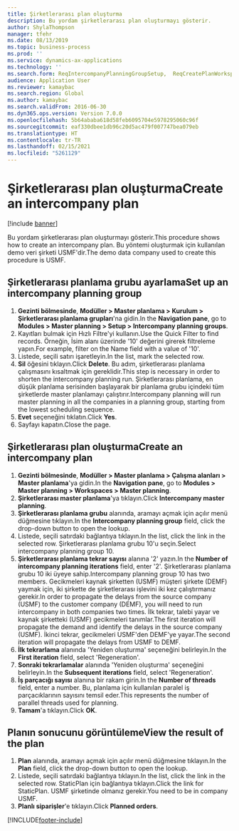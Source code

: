 ```yaml
---
title: Şirketlerarası plan oluşturma
description: Bu yordam şirketlerarası plan oluşturmayı gösterir.
author: ShylaThompson
manager: tfehr
ms.date: 08/13/2019
ms.topic: business-process
ms.prod: ''
ms.service: dynamics-ax-applications
ms.technology: ''
ms.search.form: ReqIntercompanyPlanningGroupSetup,  ReqCreatePlanWorkspace
audience: Application User
ms.reviewer: kamaybac
ms.search.region: Global
ms.author: kamaybac
ms.search.validFrom: 2016-06-30
ms.dyn365.ops.version: Version 7.0.0
ms.openlocfilehash: 5b64ababa618d58feb6095704e5978295060c96f
ms.sourcegitcommit: eaf330dbee1db96c20d5ac479f007747bea079eb
ms.translationtype: HT
ms.contentlocale: tr-TR
ms.lasthandoff: 02/15/2021
ms.locfileid: "5261129"
---
```

# <a name="create-an-intercompany-plan"></a><span data-ttu-id="7ae2b-103">Şirketlerarası plan oluşturma</span><span class="sxs-lookup"><span data-stu-id="7ae2b-103">Create an intercompany plan</span></span>

[!include [banner](../../includes/banner.md)]

<span data-ttu-id="7ae2b-104">Bu yordam şirketlerarası plan oluşturmayı gösterir.</span><span class="sxs-lookup"><span data-stu-id="7ae2b-104">This procedure shows how to create an intercompany plan.</span></span> <span data-ttu-id="7ae2b-105">Bu yöntemi oluşturmak için kullanılan demo veri şirketi USMF'dir.</span><span class="sxs-lookup"><span data-stu-id="7ae2b-105">The demo data company used to create this procedure is USMF.</span></span>


## <a name="set-up-an-intercompany-planning-group"></a><span data-ttu-id="7ae2b-106">Şirketlerarası planlama grubu ayarlama</span><span class="sxs-lookup"><span data-stu-id="7ae2b-106">Set up an intercompany planning group</span></span> 
1. <span data-ttu-id="7ae2b-107">**Gezinti bölmesinde**, **Modüller > Master planlama > Kurulum > Şirketlerarası planlama grupları**'na gidin.</span><span class="sxs-lookup"><span data-stu-id="7ae2b-107">In the **Navigation pane**, go to **Modules > Master planning > Setup > Intercompany planning groups**.</span></span> 
2. <span data-ttu-id="7ae2b-108">Kayıtları bulmak için Hızlı Filtre'yi kullanın.</span><span class="sxs-lookup"><span data-stu-id="7ae2b-108">Use the Quick Filter to find records.</span></span> <span data-ttu-id="7ae2b-109">Örneğin, İsim alanı üzerinde '10' değerini girerek filtreleme yapın.</span><span class="sxs-lookup"><span data-stu-id="7ae2b-109">For example, filter on the Name field with a value of '10'.</span></span>
3. <span data-ttu-id="7ae2b-110">Listede, seçili satırı işaretleyin.</span><span class="sxs-lookup"><span data-stu-id="7ae2b-110">In the list, mark the selected row.</span></span>
4. <span data-ttu-id="7ae2b-111">**Sil** öğesini tıklayın.</span><span class="sxs-lookup"><span data-stu-id="7ae2b-111">Click **Delete**.</span></span> <span data-ttu-id="7ae2b-112">Bu adım, şirketlerarası planlama çalışmasını kısaltmak için gereklidir.</span><span class="sxs-lookup"><span data-stu-id="7ae2b-112">This step is necessary in order to shorten the intercompany planning run.</span></span>   <span data-ttu-id="7ae2b-113">Şirketlerarası planlama, en düşük planlama serisinden başlayarak bir planlama grubu içindeki tüm şirketlerde master planlamayı çalıştırır.</span><span class="sxs-lookup"><span data-stu-id="7ae2b-113">Intercompany planning will run master planning in all the companies in a planning group, starting from the lowest scheduling sequence.</span></span>  
5. <span data-ttu-id="7ae2b-114">**Evet** seçeneğini tıklatın.</span><span class="sxs-lookup"><span data-stu-id="7ae2b-114">Click **Yes**.</span></span>
6. <span data-ttu-id="7ae2b-115">Sayfayı kapatın.</span><span class="sxs-lookup"><span data-stu-id="7ae2b-115">Close the page.</span></span>

## <a name="create-an-intercompany-plan"></a><span data-ttu-id="7ae2b-116">Şirketlerarası plan oluşturma</span><span class="sxs-lookup"><span data-stu-id="7ae2b-116">Create an intercompany plan</span></span>
1. <span data-ttu-id="7ae2b-117">**Gezinti bölmesinde**, **Modüller > Master planlama > Çalışma alanları > Master planlama**'ya gidin.</span><span class="sxs-lookup"><span data-stu-id="7ae2b-117">In the **Navigation pane**, go to **Modules > Master planning > Workspaces > Master planning**.</span></span>
2. <span data-ttu-id="7ae2b-118">**Şirketlerarası master planlama**'ya tıklayın.</span><span class="sxs-lookup"><span data-stu-id="7ae2b-118">Click **Intercompany master planning**.</span></span>  
3. <span data-ttu-id="7ae2b-119">**Şirketlerarası planlama grubu** alanında, aramayı açmak için açılır menü düğmesine tıklayın.</span><span class="sxs-lookup"><span data-stu-id="7ae2b-119">In the **Intercompany planning group** field, click the drop-down button to open the lookup.</span></span>
4. <span data-ttu-id="7ae2b-120">Listede, seçili satırdaki bağlantıya tıklayın.</span><span class="sxs-lookup"><span data-stu-id="7ae2b-120">In the list, click the link in the selected row.</span></span> <span data-ttu-id="7ae2b-121">Şirketlerarası planlama grubu 10'u seçin.</span><span class="sxs-lookup"><span data-stu-id="7ae2b-121">Select intercompany planning group 10.</span></span>  
5. <span data-ttu-id="7ae2b-122">**Şirketlerarası planlama tekrar sayısı** alanına '2' yazın.</span><span class="sxs-lookup"><span data-stu-id="7ae2b-122">In the **Number of intercompany planning iterations** field, enter '2'.</span></span> <span data-ttu-id="7ae2b-123">Şirketlerarası planlama grubu 10 iki üyeye sahip.</span><span class="sxs-lookup"><span data-stu-id="7ae2b-123">Intercompany planning group 10 has two members.</span></span> <span data-ttu-id="7ae2b-124">Gecikmeleri kaynak şirketten (USMF) müşteri şirkete (DEMF) yaymak için, iki şirkette de şirketlerarası işlevini iki kez çalıştırmanız gerekir.</span><span class="sxs-lookup"><span data-stu-id="7ae2b-124">In order to propagate the delays from the source company (USMF) to the customer company (DEMF), you will need to run intercompany in both companies two times.</span></span> <span data-ttu-id="7ae2b-125">İlk tekrar, talebi yayar ve kaynak şirketteki (USMF) gecikmeleri tanımlar.</span><span class="sxs-lookup"><span data-stu-id="7ae2b-125">The first iteration will propagate the demand and identify the delays in the source company (USMF).</span></span> <span data-ttu-id="7ae2b-126">İkinci tekrar, gecikmeleri USMF'den DEMF'ye yayar.</span><span class="sxs-lookup"><span data-stu-id="7ae2b-126">The second iteration will propagate the delays from USMF to DEMF.</span></span>  
6. <span data-ttu-id="7ae2b-127">**İlk tekrarlama** alanında 'Yeniden oluşturma' seçeneğini belirleyin.</span><span class="sxs-lookup"><span data-stu-id="7ae2b-127">In the **First iteration** field, select 'Regeneration'.</span></span>
7. <span data-ttu-id="7ae2b-128">**Sonraki tekrarlamalar** alanında 'Yeniden oluşturma' seçeneğini belirleyin.</span><span class="sxs-lookup"><span data-stu-id="7ae2b-128">In the **Subsequent iterations** field, select 'Regeneration'.</span></span>
8. <span data-ttu-id="7ae2b-129">**İş parçacığı sayısı** alanına bir rakam girin.</span><span class="sxs-lookup"><span data-stu-id="7ae2b-129">In the **Number of threads** field, enter a number.</span></span> <span data-ttu-id="7ae2b-130">Bu, planlama için kullanılan paralel iş parçacıklarının sayısını temsil eder.</span><span class="sxs-lookup"><span data-stu-id="7ae2b-130">This represents the number of parallel threads used for planning.</span></span>  
9. <span data-ttu-id="7ae2b-131">**Tamam**'a tıklayın.</span><span class="sxs-lookup"><span data-stu-id="7ae2b-131">Click **OK**.</span></span>

## <a name="view-the-result-of-the-plan"></a><span data-ttu-id="7ae2b-132">Planın sonucunu görüntüleme</span><span class="sxs-lookup"><span data-stu-id="7ae2b-132">View the result of the plan</span></span>
1. <span data-ttu-id="7ae2b-133">**Plan** alanında, aramayı açmak için açılır menü düğmesine tıklayın.</span><span class="sxs-lookup"><span data-stu-id="7ae2b-133">In the **Plan** field, click the drop-down button to open the lookup.</span></span>
2. <span data-ttu-id="7ae2b-134">Listede, seçili satırdaki bağlantıya tıklayın.</span><span class="sxs-lookup"><span data-stu-id="7ae2b-134">In the list, click the link in the selected row.</span></span> <span data-ttu-id="7ae2b-135">StaticPlan için bağlantıya tıklayın.</span><span class="sxs-lookup"><span data-stu-id="7ae2b-135">Click the link for StaticPlan.</span></span> <span data-ttu-id="7ae2b-136">USMF şirketinde olmanız gerekir.</span><span class="sxs-lookup"><span data-stu-id="7ae2b-136">You need to be in company USMF.</span></span>  
3. <span data-ttu-id="7ae2b-137">**Planlı siparişler**'e tıklayın.</span><span class="sxs-lookup"><span data-stu-id="7ae2b-137">Click **Planned orders**.</span></span>



[!INCLUDE[footer-include](../../../includes/footer-banner.md)]